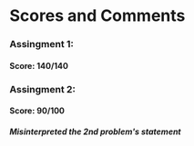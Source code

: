 # Scores and Comments
### Assingment 1:
#### Score: 140/140
### Assingment 2:
#### Score: 90/100
##### Misinterpreted the 2nd problem's statement

